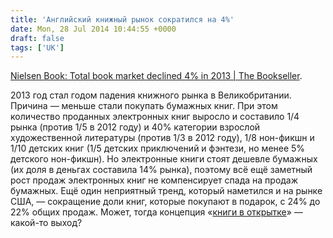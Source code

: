 ```yaml
---
title: 'Английский книжный рынок сократился на 4%'
date: Mon, 28 Jul 2014 10:44:55 +0000
draft: false
tags: ['UK']
---
```


[Nielsen Book: Total book market declined 4% in 2013 | The Bookseller](http://www.thebookseller.com/news/nielsen-book-total-book-market-declined-4-2013.html).

2013 год стал годом падения книжного рынка в Великобритании. Причина — меньше стали покупать бумажных книг. При этом количество проданных электронных книг выросло и составило 1/4 рынка (против 1/5 в 2012 году) и 40% категории взрослой художественной литературы (против 1/3 в 2012 году), 1/8 нон-фикшн и 1/10 детских книг (1/5 детских приключений и фэнтези, но менее 5% детского нон-фикшн). Но электронные книги стоят дешевле бумажных (их доля в деньгах составила 14% рынка), поэтому всё ещё заметный рост продаж электронных книг не компенсирует спада на продаж бумажных. Ещё один неприятный тренд, который наметился и на рынке США, — сокращение доли книг, которые покупают в подарок, с 24% до 22% общих продаж. Может, тогда концепция «[книги в открытке](http://bookincard.ru)» — какой-то выход?